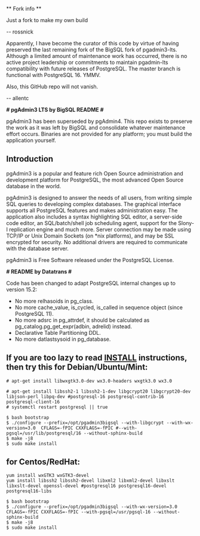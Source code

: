 ** Fork info **

Just a fork to make my own build

--
rossnick


Apparently, I have become the curator of this code by virtue of having
preserved the last remaining fork of the BigSQL fork of pgadmin3-lts.
Although a limited amount of maintenance work has occurred, there is no
active project leadership or commitments to maintain pgadmin-lts
compatibility with future releases of PostgreSQL.  The master branch is functional
with PostgreSQL 16.  YMMV.

Also, this GitHub repo will not vanish.

-- 
allentc


**# pgAdmin3 LTS by BigSQL README #**

pgAdmin3 has been superseded by pgAdmin4.  This repo exists to preserve
the work as it was left by BigSQL and consolidate whatever maintenance
effort occurs.  Binaries are not provided for any platform; you must build
the application yourself.

Introduction
------------

pgAdmin3 is a popular and feature rich Open Source administration and
development platform for PostgreSQL, the most advanced Open Source database in
the world.

pgAdmin3 is designed to answer the needs of all users, from writing simple 
SQL queries to developing complex databases. The graphical interface supports 
all PostgreSQL features and makes administration easy. The application also 
includes a syntax highlighting SQL editor, a server-side code editor, an 
SQL/batch/shell job scheduling agent, support for the Slony-I replication 
engine and much more. Server connection may be made using TCP/IP or Unix Domain
Sockets (on *nix platforms), and may be SSL encrypted for security. No 
additional drivers are required to communicate with the database server.

pgAdmin3 is Free Software released under the PostgreSQL License.

**# README by Datatrans #**

Code has been changed to adapt PostgreSQL internal changes up to version 15.2:
- No more relhasoids in pg_class.
- No more cache_value, is_cycled, is_called in sequence object (since PostgreSQL 11).
- No more adsrc in pg_attrdef, it should be calculated as pg_catalog.pg_get_expr(adbin, adrelid) instead.
- Declarative Table Partitioning DDL.
- No more datlastsysoid in pg_database.

If you are too lazy to read [INSTALL](./INSTALL) instructions, then try this for Debian/Ubuntu/Mint:
------------------------
```
# apt-get install libwxgtk3.0-dev wx3.0-headers wxgtk3.0 wx3.0

# apt-get install libssh2-1 libssh2-1-dev libgcrypt20 libgcrypt20-dev libjson-perl libpq-dev #postgresql-16 postgresql-contrib-16 postgresql-client-16
# systemctl restart postgresql || true

$ bash bootstrap
$ ./configure --prefix=/opt/pgadmin3bigsql --with-libgcrypt --with-wx-version=3.0  CFLAGS=-fPIC CXXFLAGS=-fPIC #--with-pgsql=/usr/lib/postgresql/16 --without-sphinx-build
$ make -j8
$ sudo make install
```

for Centos/RedHat:
------------------------
```
yum install wxGTK3 wxGTK3-devel
yum install libssh2 libssh2-devel libxml2 libxml2-devel libxslt libxslt-devel openssl-devel #postgresql16 postgresql16-devel postgresql16-libs

$ bash bootstrap
$ ./configure --prefix=/opt/pgadmin3bigsql --with-wx-version=3.0  CFLAGS=-fPIC CXXFLAGS=-fPIC --with-pgsql=/usr/pgsql-16 --without-sphinx-build
$ make -j8
$ sudo make install
```
